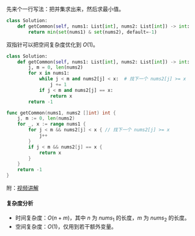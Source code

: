 先来个一行写法：把并集求出来，然后求最小值。

```py [sol1-Python3]
class Solution:
    def getCommon(self, nums1: List[int], nums2: List[int]) -> int:
        return min(set(nums1) & set(nums2), default=-1)
```

双指针可以把空间复杂度优化到 $O(1)$。

```py [sol2-Python3]
class Solution:
    def getCommon(self, nums1: List[int], nums2: List[int]) -> int:
        j, m = 0, len(nums2)
        for x in nums1:
            while j < m and nums2[j] < x:  # 找下一个 nums2[j] >= x
                j += 1
            if j < m and nums2[j] == x:
                return x
        return -1
```

```go [sol2-Go]
func getCommon(nums1, nums2 []int) int {
	j, m := 0, len(nums2)
	for _, x := range nums1 {
		for j < m && nums2[j] < x { // 找下一个 nums2[j] >= x
			j++
		}
		if j < m && nums2[j] == x {
			return x
		}
	}
	return -1
}
```

附：[视频讲解](https://www.bilibili.com/video/BV1jG4y197qD/)

#### 复杂度分析

- 时间复杂度：$O(n+m)$，其中 $n$ 为 $\textit{nums}_1$ 的长度，$m$ 为 $\textit{nums}_2$ 的长度。
- 空间复杂度：$O(1)$，仅用到若干额外变量。
